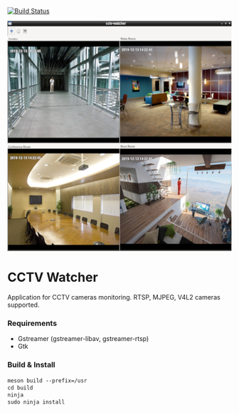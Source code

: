 [![Build Status](https://travis-ci.com/Junker/cctv-watcher.svg?branch=master)](https://travis-ci.com/Junker/cctv-watcher)

<div align="center">
  <img width="600" height="516`" src=".readme/shot.png">
</div>

# CCTV Watcher
Application for CCTV cameras monitoring. RTSP, MJPEG, V4L2 cameras supported.

### Requirements
* Gstreamer (gstreamer-libav, gstreamer-rtsp)
* Gtk

### Build & Install

	meson build --prefix=/usr
	cd build
	ninja
	sudo ninja install

